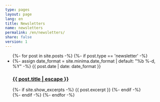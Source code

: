 ```yaml
---
type: pages
layout: page
lang: en
title: Newsletters
name: newsletters
permalink: /en/newsletters/
share: false
version: 1
---
```


<ul class="post-list">
  {%- for post in site.posts -%}
  {%- if post.type == 'newsletter' -%}
  <li>
    {%- assign date_format = site.minima.date_format | default: "%b %-d, %Y" -%}
    <span class="post-meta">{{ post.date | date: date_format }}</span>
    <h3>
      <a class="post-link" href="{{ post.url | relative_url }}">
        {{ post.title | escape }}
      </a>
    </h3>
    {%- if site.show_excerpts -%}
      {{ post.excerpt }}
    {%- endif -%}
  </li>
  {%- endif -%}
  {%- endfor -%}
</ul>
